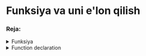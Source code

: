 # Funksiya va uni e'lon qilish

### Reja:

<details>
    <summary>Funksiya</summary>

> <br> 💡 **Funksiya -** JavaScript dasturlash tilining asoslaridan biri bo'lib, uning yordamida ma'lum bir vazifani bajarish imkoniyati mavjud. Funksiya boshqa bir kod qismida chaqirilganda ishga tushadi. Funksiya yordamida kodni qayta ishlatish imkoniyati mavjud, ya'ni bir marta e'lon qilib, bir nechta joyda ishlatish imkoni mavjud   <br><br>

<br>

### Umumiy ko'rinishi

````javascript
    function functionName(parametr1, parametr2, ... , parametrN) {
        statement1;
        statement2;
        statement3;
        return output;
    }

    functionName(argument1, argument2, ... , argumentN);
````

````javascript 
function addTwoNumber(num1, num2) {
    return num1 + num2;
}

addTwoNumber(30, 40); // 70
addTwoNumber(10, 20); // 30
````

<br>

### E'lon qilish turlari:

* Function declaration
* Function expression
* Arrow function


</details>

<details>
    <summary>Function declaration</summary>

> <br> 💡 **Function declaration -** function kalit so'zi yordamida e'lon qilinadi va berilgan scope bo'yicha ko'rinishga ega bo'ladi <br><br>

````javascript
    function functionName(parametr1, parametr2, ... , parametrN) {
        statement1;
        statement2;
        statement3;
        return output;
    }

    functionName(argument1, argument2, ... , argumentN);
````

````javascript
    kvadrat(2); // 4

    function kvadrat(son) {
        return son * son;
    }

    kvadrat(10); // 100
````

</details>